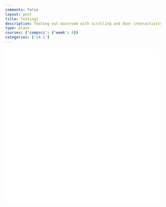 ```yaml
---
comments: False
layout: post
title: Testing1
description: Testing out mainroom with scrolling and door interactivity
type: plans
courses: {'compsci': {'week': 6}}
categories: ['C4.1']
---
```


<style>
    .container{
        display:block;
        background-color:white;
        width: 500px;
        height: 500px;
    }
</style>
<canvas id="display" class="container" height="500px" width="500px"></canvas>

<script type="module">
//import needed modules
import Character from "/Group/myScripts/GameScripts/CharacterMovement.js";
import Object from "/Group/myScripts/GameScripts/CreateObject.js";
import light from "/Group/myScripts/GameScripts/Lights.js";
import {Display, subDisplay} from "/Group/myScripts/GameScripts/Displays.js";

//define canvas
var canvas = document.getElementById("display");
var hiddenCanvas = document.createElement("canvas");
hiddenCanvas.setAttribute("width","500px");
hiddenCanvas.setAttribute("height","500px");
hiddenCanvas.setAttribute("willReadFrequently",true);

//bind inputs to a controller
var myCharacter = new Character();
document.addEventListener("keydown",myCharacter.handleKeydown.bind(myCharacter));
document.addEventListener("keyup",myCharacter.handleKeyup.bind(myCharacter));

//create objects
    //main character
    var characterSpriteSheet = new Image();
    characterSpriteSheet.src = "/Group/images/Game/walking-sprite.png";
    var myCharacterObject = new Object("character", characterSpriteSheet,[44,54],[200,266],[250,500],5,1);
    //backgrounds
        //apartment bedroom background
        var backgroundImage = new Image();
        backgroundImage.src = "/Group/images/Game/room1update.png";
        var backgroundObject = new Object("background",backgroundImage,[600,200],[1500,500],[0,500],1,1,[0,0])
        //bedroom

        //door
        var doorImage = new Image();
        doorImage.src = "/Group/images/Game/apartmentdoor.png";
        var doorObject = new Object("door",doorImage,[25,45],[185,310],[1145,500],1,1);

        //

    //lighting
    var lightingSprite = new Image();
    lightingSprite.src = "/Group/images/Game/ShadingV3.png";
    var lightObject = new Object("light",lightingSprite,[500,500],[500,500],[0,0],1,1);

    //neighbor

    //boxes
        //small boxes
        var boxImage = new Image();
        boxImage.src = "/Group/images/Game/box1.png";
        var boxObject1 = new Object("box",boxImage,[20,16],[100,80],[500,500],1,1);
        var boxObject2 = new Object("box",boxImage,[20,16],[100,80],[725,500],1,1);
        
        //stacked boxes
        var boxstackImage = new Image();
        boxstackImage.src = "/Group/images/Game/box2.png"
        var boxstackObject1= new Object("box",boxstackImage,[20,28],[120,168],[850,500],1,1);
        var boxstackObject2= new Object("box",boxstackImage,[20,28],[100,140],[575,500],1,1);

    //EKey
        var EkeyImage = new Image ();
        EkeyImage.src = "/Group/images/Game/EKeySprite.png"
        var Ekey= new Object ("Ekey" ,EkeyImage, [400,354],[80,100],[190,300],2,1);
        var showEKeySprite = false;
        // Add the "E" key press event listener to handle the interaction with boxObject2
        window.addEventListener('keydown', function (e) {
    // Check if the pressed key is "E" (key code 69)
    if (e.keyCode == 69) {
        // Check if the player character is in contact with boxObject2
        if (checkForOverlap(myCharacterObject, boxObject2)) {
            // Make boxObject2 disappear
            boxObject2.scale = [0, 0];
        }
        if (!checkForOverlap(myCharacterObject, boxObject2)) {
            // Make the E key related to boxObject1 disappear
            showEKeySprite = false;
        }
        // Check if the player character is in contact with boxObject1
        if (checkForOverlap(myCharacterObject, boxObject1)) {
            // Make boxObject1 disappear
            boxObject1.scale = [0, 0];
        if (!checkForOverlap(myCharacterObject, boxObject1)) {
            // Make the E key related to boxObject1 disappear
            showEKeySprite = false;
        }
        if (!checkForOverlap (myCharacterObject, boxstackObject2)) {
            //Boxstackobject 1 dissapear
            boxstackObject2.scale = [0, 0]
        }
        if (!checkForOverlap(myCharacterObject, boxstackObject2)) {
            // Make the E key related to boxObject1 disappear
            showEKeySprite = false;
        }
         if (!checkForOverlap (myCharacterObject, boxstackObject1)) {
            //Boxstackobject 1 dissapear
            boxstackObject1.scale = [0, 0]
        }
        if (!checkForOverlap(myCharacterObject, boxstackObject1)) {
            // Make the E key related to boxObject1 disappear
            showEKeySprite = false;
        }
        }
    }
});
    //text

var display = new subDisplay(canvas,[backgroundObject,doorObject,boxstackObject2,boxObject2,myCharacterObject,boxObject1,boxstackObject1]);

var fps = 24;
var active = true;
var animId;
var currentFrame = 0;
var sec = 0;
function checkForOverlap(object1, object2) {
    var pos1 = object1.ReturnPosition().slice();
    var scale1 = object1.ReturnScale().slice();
    var xRange1 = [pos1[0], pos1[0] + scale1[0]];
    var yRange1 = [pos1[1], pos1[1] + scale1[1]];

    var pos2 = object2.ReturnPosition().slice();
    var scale2 = object2.ReturnScale().slice();
    var xRange2 = [pos2[0], pos2[0] + scale2[0]];
    var yRange2 = [pos2[1], pos2[1] + scale2[1]];

    if (
        xRange1[0] >= xRange2[0] &&
        xRange1[0] <= xRange2[1] &&
        yRange1[0] >= yRange2[0] &&
        yRange1[0] <= yRange2[1]
    ) {
        return true;
    }

    if (
        xRange1[0] >= xRange2[0] &&
        xRange1[0] <= xRange2[1] &&
        yRange1[1] >= yRange2[0] &&
        yRange1[1] <= yRange2[1]
    ) {
        return true;
    }

    if (
        xRange1[1] >= xRange2[0] &&
        xRange1[1] <= xRange2[1] &&
        yRange1[0] >= yRange2[0] &&
        yRange1[0] <= yRange2[1]
    ) {
        return true;
    }

    if (
        xRange1[1] >= xRange2[0] &&
        xRange1[1] <= xRange2[1] &&
        yRange1[1] >= yRange2[0] &&
        yRange1[1] <= yRange2[1]
    ) {
        return true;
    }

    return false;
}
function frame(){ //when a frame is updated
    currentFrame = (currentFrame+1)%fps;
    if (currentFrame == 0){sec+=1}

    var pos = myCharacter.onFrame(fps); //update frame, and get position
    pos = [pos.x,500-pos.y]; //fix position

    //console.log(pos)

    if(pos[0]>=-64 && pos[0]<1360){
    myCharacterObject.OverridePosition(pos); //update character position
    if(myCharacter.moving == true){ //if charavter is moving then animate
        if (currentFrame % Math.round(fps/12)==0){
        myCharacterObject.UpdateFrame()
        }
    }
    }
    else{
        if(pos[0]<-64){
            myCharacter.position = {x:-64,y:0}
        }
        else{
            myCharacter.position = {x:1360,y:0}
        }
    }

    if (pos[0]>=0 && pos[0]<1000){
    display.OverrideScroll([-pos[0],0]); //scroll everything
    lightObject.UpdateCameraScroll([-pos[0],0])
    }
    if(currentFrame % Math.round(fps/4)==0){ //update lighting
        light([[50,15,2.5],[450,15,2.5],[850,15,2.5],[1250,15,2.5]],lightObject,hiddenCanvas,true)
    } 

    if (checkForOverlap(myCharacterObject, boxObject1)) {
        console.log("Now press the E key");
    }
    if (checkForOverlap(myCharacterObject, boxObject2)) {
        console.log("Now press the E key")
    }
    if (checkForOverlap(myCharacterObject, boxObject1) || checkForOverlap(myCharacterObject, boxObject2)) {
    console.log("Now press the E key");
    showEKeySprite = true;
    }
    if (checkForOverlap(myCharacterObject, doorObject)) {
    console.log("Now press the E key");
    showEKeySprite = true;
    }
    if (checkForOverlap(myCharacterObject, boxstackObject2)) {
    console.log("Now press the E key");
    showEKeySprite = true;
    }
    if (checkForOverlap(myCharacterObject, boxstackObject1)) {
    console.log("Now press the E key");
    showEKeySprite = true;
    }

    display.draw(1); //type 1 = with camera offset, type 2 = without camera offset

    canvas.getContext("2d").drawImage(hiddenCanvas,0,0); //draw shadows overtop

    // Drawing the EKey sprite
    if (showEKeySprite) {
        if (currentFrame % Math.round(fps/2)==0){
        Ekey.UpdateFrame()
        }
    //Ekey.OverridePosition([boxObject1.ReturnPosition()[0], boxObject1.ReturnPosition()[1] - Ekey.ReturnScale()[1]]);
    Ekey.draw(canvas.getContext("2d"),[0,0]); // Draw the EKey sprite with camera offset
    }

    //run function again
    setTimeout(function() {if(active==true){animId = requestAnimationFrame(frame)};}, 1000 / fps);
}

//canvas.addEventListener("mousemove", function(e){
//    var scale = lightObject.ReturnScale();
//    lightObject.OverridePosition([e.offsetX-scale[0]/2,e.offsetY+scale[1]/2])
//});
window.addEventListener('keydown', function(e) { //prevent space from moving screen
  if(e.keyCode == 32 && e.target == document.body) {
    e.preventDefault();
  }
});

frame();
</script>